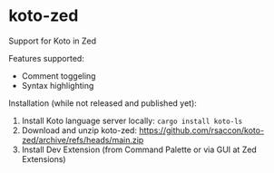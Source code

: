 # koto-zed
Support for Koto in Zed

Features supported:
- Comment toggeling
- Syntax highlighting

Installation (while not released and published yet):
1. Install Koto language server locally: `cargo install koto-ls`
2. Download and unzip koto-zed: https://github.com/rsaccon/koto-zed/archive/refs/heads/main.zip
4. Install Dev Extension (from Command Palette or via GUI at Zed Extensions)

